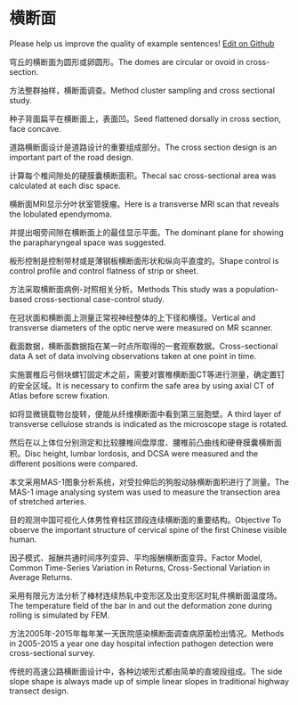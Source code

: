 # 横断面

Please help us improve the quality of example sentences! [Edit on Github](https://github.com/jiyushe/jiyu-example-sentence-source/blob/main/chinese/hengduanmian.md)

<p><span class="chinese">穹丘的横断面为圆形或卵圆形。</span><span class="english">The domes are circular or ovoid in cross-section.</span></p>

<p><span class="chinese">方法整群抽样，横断面调查。</span><span class="english">Method cluster sampling and cross sectional study.</span></p>

<p><span class="chinese">种子背面扁平在横断面上，表面凹。</span><span class="english">Seed flattened dorsally in cross section, face concave.</span></p>

<p><span class="chinese">道路横断面设计是道路设计的重要组成部分。</span><span class="english">The cross section design is an important part of the road design.</span></p>

<p><span class="chinese">计算每个椎间隙处的硬膜囊横断面积。</span><span class="english">Thecal sac cross-sectional area was calculated at each disc space.</span></p>

<p><span class="chinese">横断面MRI显示分叶状室管膜瘤。</span><span class="english">Here is a transverse MRI scan that reveals the lobulated ependymoma.</span></p>

<p><span class="chinese">并提出咽旁间隙在横断面上的最佳显示平面。</span><span class="english">The dominant plane for showing the parapharyngeal space was suggested.</span></p>

<p><span class="chinese">板形控制是控制带材或是薄钢板横断面形状和纵向平直度的。</span><span class="english">Shape control is control profile and control flatness of strip or sheet.</span></p>

<p><span class="chinese">方法采取横断面病例-对照相关分析。</span><span class="english">Methods This study was a population-based cross-sectional case-control study.</span></p>

<p><span class="chinese">在冠状面和横断面上测量正常视神经整体的上下径和横径。</span><span class="english">Vertical and transverse diameters of the optic nerve were measured on MR scanner.</span></p>

<p><span class="chinese">截面数据，横断面数据指在某一时点所取得的一套观察数据。</span><span class="english">Cross-sectional data A set of data involving observations taken at one point in time.</span></p>

<p><span class="chinese">实施寰椎后弓侧块螺钉固定术之前，需要对寰椎横断面CT等进行测量，确定置钉的安全区域。</span><span class="english">It is necessary to confirm the safe area by using axial CT of Atlas before screw fixation.</span></p>

<p><span class="chinese">如将显微镜载物台旋转，便能从纤维横断面中看到第三层胞壁。</span><span class="english">A third layer of transverse cellulose strands is indicated as the microscope stage is rotated.</span></p>

<p><span class="chinese">然后在以上体位分别测定和比较腰椎间盘厚度、腰椎前凸曲线和硬脊膜囊横断面积。</span><span class="english">Disc height, lumbar lordosis, and DCSA were measured and the different positions were compared.</span></p>

<p><span class="chinese">本文采用MAS-1图象分析系统，对受拉伸后的狗股动脉横断面积进行了测量。</span><span class="english">The MAS-1 image analysing system was used to measure the transection area of stretched arteries.</span></p>

<p><span class="chinese">目的观测中国可视化人体男性脊柱区颈段连续横断面的重要结构。</span><span class="english">Objective To observe the important structure of cervical spine of the first Chinese visible human.</span></p>

<p><span class="chinese">因子模式、报酬共通时间序列变异、平均报酬横断面变异。</span><span class="english">Factor Model, Common Time-Series Variation in Returns, Cross-Sectional Variation in Average Returns.</span></p>

<p><span class="chinese">采用有限元方法分析了棒材连续热轧中变形区及出变形区时轧件横断面温度场。</span><span class="english">The temperature field of the bar in and out the deformation zone during rolling is simulated by FEM.</span></p>

<p><span class="chinese">方法2005年-2015年每年某一天医院感染横断面调查病原菌检出情况。</span><span class="english">Methods in 2005-2015 a year one day hospital infection pathogen detection were cross-sectional survey.</span></p>

<p><span class="chinese">传统的高速公路横断面设计中，各种边坡形式都由简单的直坡段组成。</span><span class="english">The side slope shape is always made up of simple linear slopes in traditional highway transect design.</span></p>

